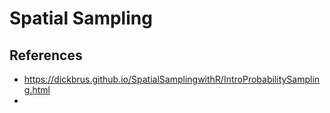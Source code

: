 # Spatial Sampling

## References
- https://dickbrus.github.io/SpatialSamplingwithR/IntroProbabilitySampling.html
- 

